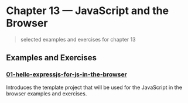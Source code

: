 # Chapter 13 &mdash; JavaScript and the Browser
> selected examples and exercises for chapter 13

## Examples and Exercises

### [01-hello-expressjs-for-js-in-the-browser](./01-hello-expressjs-for-js-in-the-browser/)
Introduces the template project that will be used for the JavaScript in the browser examples and exercises.

